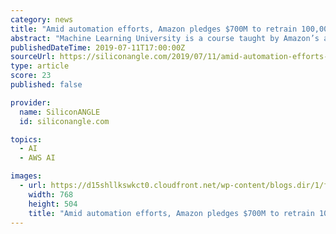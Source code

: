 ```yaml
---
category: news
title: "Amid automation efforts, Amazon pledges $700M to retrain 100,000 workers"
abstract: "Machine Learning University is a course taught by Amazon’s artificial intelligence engineers, while AWS Training and Certification will enable participants to learn the ropes of using the ..."
publishedDateTime: 2019-07-11T17:00:00Z
sourceUrl: https://siliconangle.com/2019/07/11/amid-automation-efforts-amazon-pledges-700m-retrain-100000-workers/
type: article
score: 23
published: false

provider:
  name: SiliconANGLE
  id: siliconangle.com

topics:
  - AI
  - AWS AI

images:
  - url: https://d15shllkswkct0.cloudfront.net/wp-content/blogs.dir/1/files/2019/07/amazon-4-768x504-1.png
    width: 768
    height: 504
    title: "Amid automation efforts, Amazon pledges $700M to retrain 100,000 workers"
---
```

